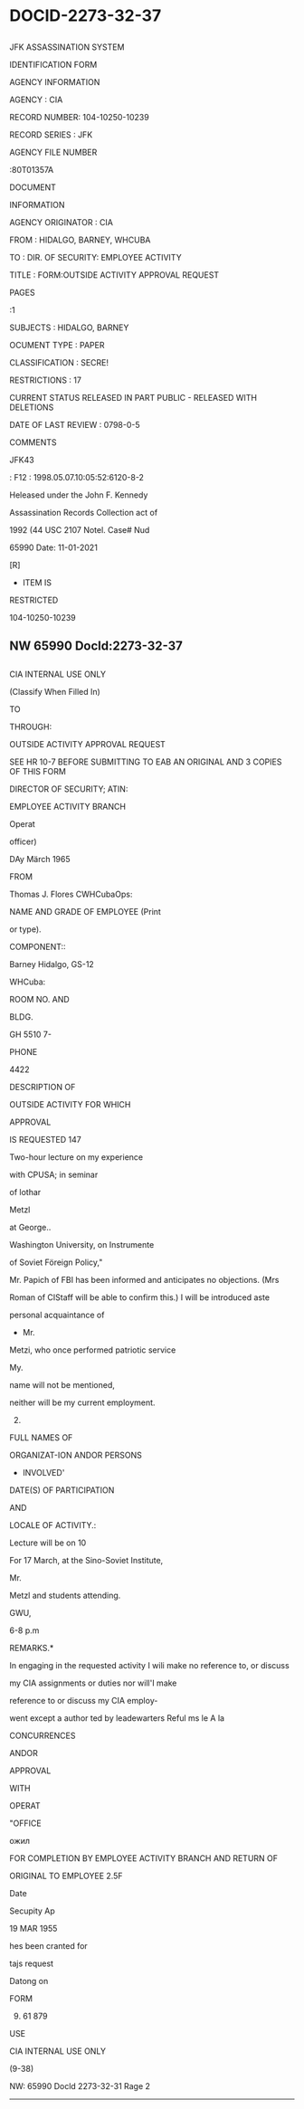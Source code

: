 # DOCID-2273-32-37

##
JFK ASSASSINATION SYSTEM

IDENTIFICATION FORM

AGENCY INFORMATION

AGENCY : CIA

RECORD NUMBER: 104-10250-10239

RECORD SERIES : JFK

AGENCY FILE NUMBER

:80T01357A

DOCUMENT

INFORMATION

AGENCY ORIGINATOR : CIA

FROM : HIDALGO, BARNEY, WHCUBA

TO : DIR. OF SECURITY: EMPLOYEE ACTIVITY

TITLE : FORM:OUTSIDE ACTIVITY APPROVAL REQUEST

PAGES

:1

SUBJECTS : HIDALGO, BARNEY

OCUMENT TYPE : PAPER

CLASSIFICATION : SECRE!

RESTRICTIONS : 17

CURRENT STATUS RELEASED IN PART PUBLIC - RELEASED WITH DELETIONS

DATE OF LAST REVIEW : 0798-0-5

COMMENTS

JFK43

: F12 : 1998.05.07.10:05:52:6120-8-2

Heleased under the John F. Kennedy

Assassination Records Collection act of

1992 (44 USC 2107 Notel. Case# Nud

65990 Date: 11-01-2021

[R]

- ITEM IS

RESTRICTED

104-10250-10239

NW 65990 Docld:2273-32-37
---

##
CIA INTERNAL USE ONLY

(Classify When Filled In)

TO

THROUGH:

OUTSIDE ACTIVITY APPROVAL REQUEST

SEE HR 10-7 BEFORE SUBMITTING TO EAB AN ORIGINAL AND 3 COPIES OF THIS FORM

DIRECTOR OF SECURITY; ATIN:

EMPLOYEE ACTIVITY BRANCH

Operat

officer)

DAy Märch 1965

FROM

Thomas J. Flores CWHCubaOps:

NAME AND GRADE OF EMPLOYEE (Print

or type).

COMPONENT::

Barney Hidalgo, GS-12

WHCuba:

ROOM NO. AND

BLDG.

GH 5510 7-

PHONE

4422

DESCRIPTION OF

OUTSIDE ACTIVITY FOR WHICH

APPROVAL

IS REQUESTED 147

Two-hour lecture on my experience

with CPUSA; in seminar

of lothar

Metzl

at George..

Washington University, on Instrumente

of Soviet Föreign Policy,"

Mr. Papich of FBI has been informed and anticipates no objections. (Mrs

Roman of CIStaff will be able to confirm this.) I will be introduced aste

personal acquaintance of

- Mr.

Metzi, who once performed patriotic service

My.

name will not be mentioned,

neither will be my current employment.

2.

FULL NAMES OF

ORGANIZAT-ION ANDOR PERSONS

- INVOLVED'

DATE(S) OF PARTICIPATION

AND

LOCALE OF ACTIVITY.:

Lecture will be on 10

For 17 March, at the Sino-Soviet Institute,

Mr.

Metzl and students attending.

GWU,

6-8 p.m

REMARKS.*

In engaging in the requested activity I wili make no reference to, or discuss

my CIA assignments or duties nor will'I make

reference to or discuss my CIA employ-

went except a author ted by leadewarters Reful ms le A la

CONCURRENCES

ANDOR

APPROVAL

WITH

OPERAT

"OFFICE

ожил

FOR COMPLETION BY EMPLOYEE ACTIVITY BRANCH AND RETURN OF

ORIGINAL TO EMPLOYEE 2.5F

Date

Secupity Ap

19 MAR 1955

hes been cranted for

tajs request

Datong on

FORM

9. 61 879

USE

CIA INTERNAL USE ONLY

(9-38)

NW: 65990 Docld 2273-32-31 Rage 2

---

